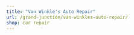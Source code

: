 ```yaml
---
title: "Van Winkle's Auto Repair"
url: /grand-junction/van-winkles-auto-repair/
shop: car repair
---
```

